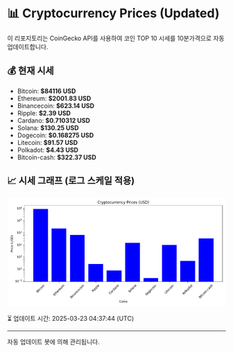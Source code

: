 
# 📊 Cryptocurrency Prices (Updated)

이 리포지토리는 CoinGecko API를 사용하여 코인 TOP 10 시세를 10분가격으로 자동 업데이트합니다.

## 💰 현재 시세
- Bitcoin: **$84116 USD**
- Ethereum: **$2001.83 USD**
- Binancecoin: **$623.14 USD**
- Ripple: **$2.39 USD**
- Cardano: **$0.710312 USD**
- Solana: **$130.25 USD**
- Dogecoin: **$0.168275 USD**
- Litecoin: **$91.57 USD**
- Polkadot: **$4.43 USD**
- Bitcoin-cash: **$322.37 USD**

## 📈 시세 그래프 (로그 스케일 적용)
![Crypto Prices](crypto_prices.png)

⏳ 업데이트 시간: 2025-03-23 04:37:44 (UTC)

---
자동 업데이트 봇에 의해 관리됩니다.
